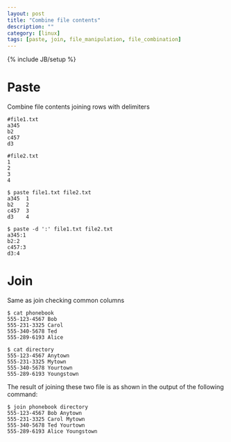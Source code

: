 ```yaml
---
layout: post
title: "Combine file contents"
description: ""
category: [linux]
tags: [paste, join, file_manipulation, file_combination]
---
```

{% include JB/setup %}

# Paste
Combine file contents joining rows with delimiters

    #file1.txt
    a345
    b2
    c457
    d3

    #file2.txt
    1
    2
    3
    4

    $ paste file1.txt file2.txt
    a345  1
    b2    2
    c457  3
    d3    4

    $ paste -d ':' file1.txt file2.txt
    a345:1
    b2:2
    c457:3
    d3:4

# Join
Same as join checking common columns

    $ cat phonebook
    555-123-4567 Bob
    555-231-3325 Carol
    555-340-5678 Ted
    555-289-6193 Alice    

    $ cat directory
    555-123-4567 Anytown
    555-231-3325 Mytown
    555-340-5678 Yourtown
    555-289-6193 Youngstown    

The result of joining these two file is as shown in the output of the following command:

    $ join phonebook directory
    555-123-4567 Bob Anytown
    555-231-3325 Carol Mytown
    555-340-5678 Ted Yourtown
    555-289-6193 Alice Youngstown
